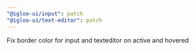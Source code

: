 ```yaml
---
"@igloo-ui/input": patch
"@igloo-ui/text-editor": patch
---
```


Fix border color for input and texteditor on active and hovered
